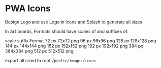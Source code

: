 # PWA Icons

Design Logo and use Logo in Icons and Splash to generate all sizes

In Art boards, Formats should have scales of and suffixes of:

scale          suffix      Format
72  px         72x72       png
96  px         96x96       png
128 px         128x128     png
144 px         144x144     png
152 px         152x152     png
192 px         192x192     png
384 px         384x384     png
512 px         512x512     png


export all sized to root `/public/images/icons`
